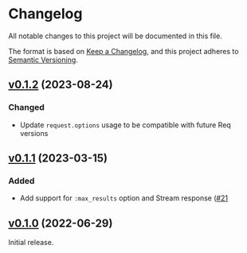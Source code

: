 # Changelog

All notable changes to this project will be documented in this file.

The format is based on [Keep a Changelog](https://keepachangelog.com/en/1.0.0/),
and this project adheres to [Semantic Versioning](https://semver.org/spec/v2.0.0.html).

## [v0.1.2](https://github.com/livebook-dev/req_bigquery/tree/v0.1.2) (2023-08-24)

### Changed

- Update `request.options` usage to be compatible with future Req versions

## [v0.1.1](https://github.com/livebook-dev/req_bigquery/tree/v0.1.1) (2023-03-15)

### Added

- Add support for `:max_results` option and Stream response ([#21](https://github.com/livebook-dev/req_bigquery/pull/21)

## [v0.1.0](https://github.com/livebook-dev/req_bigquery/tree/v0.1.0) (2022-06-29)

Initial release.

